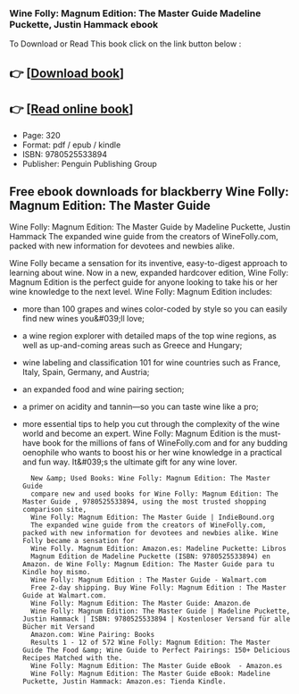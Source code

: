 ### Wine Folly: Magnum Edition: The Master Guide Madeline Puckette, Justin Hammack ebook

To Download or Read This book click on the link button below :

## 👉  [**[Download book](http://get-pdfs.com/download.php?group=book&from=github.com&id=497385&lnk=1061 "Download book")**]

## 👉  [**[Read online book](http://get-pdfs.com/download.php?group=book&from=github.com&id=497385&lnk=1061 "Read online book")**]


* Page: 320
* Format: pdf / epub / kindle
* ISBN: 9780525533894
* Publisher: Penguin Publishing Group



## Free ebook downloads for blackberry Wine Folly: Magnum Edition: The Master Guide



Wine Folly: Magnum Edition: The Master Guide by Madeline Puckette, Justin Hammack The expanded wine guide from the creators of WineFolly.com, packed with new information for devotees and newbies alike.

Wine Folly became a sensation for its inventive, easy-to-digest approach to learning about wine. Now in a new, expanded hardcover edition, Wine Folly: Magnum Edition is the perfect guide for anyone looking to take his or her wine knowledge to the next level. Wine Folly: Magnum Edition includes:
* more than 100 grapes and wines color-coded by style so you can easily find new wines you&amp;#039;ll love;
* a wine region explorer with detailed maps of the top wine regions, as well as up-and-coming areas such as Greece and Hungary;
* wine labeling and classification 101 for wine countries such as France, Italy, Spain, Germany, and Austria;
* an expanded food and wine pairing section;
* a primer on acidity and tannin—so you can taste wine like a pro;
* more essential tips to help you cut through the complexity of the wine world and become an expert.
Wine Folly: Magnum Edition is the must-have book for the millions of fans of WineFolly.com and for any budding oenophile who wants to boost his or her wine knowledge in a practical and fun way. It&amp;#039;s the ultimate gift for any wine lover.


        New &amp; Used Books: Wine Folly: Magnum Edition: The Master Guide
        compare new and used books for Wine Folly: Magnum Edition: The Master Guide , 9780525533894, using the most trusted shopping comparison site, 
        Wine Folly: Magnum Edition: The Master Guide | IndieBound.org
        The expanded wine guide from the creators of WineFolly.com, packed with new information for devotees and newbies alike. Wine Folly became a sensation for 
        Wine Folly. Magnum Edition: Amazon.es: Madeline Puckette: Libros
        Magnum Edition de Madeline Puckette (ISBN: 9780525533894) en Amazon. de Wine Folly: Magnum Edition: The Master Guide para tu Kindle hoy mismo.
        Wine Folly: Magnum Edition : The Master Guide - Walmart.com
        Free 2-day shipping. Buy Wine Folly: Magnum Edition : The Master Guide at Walmart.com.
        Wine Folly: Magnum Edition: The Master Guide: Amazon.de
        Wine Folly: Magnum Edition: The Master Guide | Madeline Puckette, Justin Hammack | ISBN: 9780525533894 | Kostenloser Versand für alle Bücher mit Versand 
        Amazon.com: Wine Pairing: Books
        Results 1 - 12 of 572 Wine Folly: Magnum Edition: The Master Guide The Food &amp; Wine Guide to Perfect Pairings: 150+ Delicious Recipes Matched with the.
        Wine Folly: Magnum Edition: The Master Guide eBook  - Amazon.es
        Wine Folly: Magnum Edition: The Master Guide eBook: Madeline Puckette, Justin Hammack: Amazon.es: Tienda Kindle.
    




